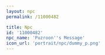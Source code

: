 ```yaml
---
layout: npc
permalink: /11000482

title: Npc
id: '11000482'
npc_name: 'Puzroon''s Message'
icon_url: 'portrait/npc/dummy_p.png'
---
```

